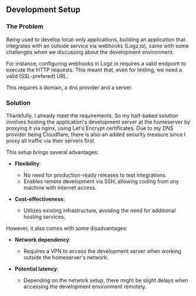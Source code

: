 ## Development Setup


### The Problem

Being used to develop local-only applications, building an application that integrates with an outside service via webhooks (Logz.io), came with some challenges when we discussing about the development environment. 

For instance, configuring webhooks in Logz.io requires a valid endpoint to execute the HTTP requests. This meant that, even for testing, we need a valid (SSL-prefered) URL.

This requires a domain, a dns provider and a server.

### Solution

Thankfully, I already meet the requirements. So my half-baked solution involves hosting the application's development server at the homeserver by proxying it via nginx, using Let's Encrypt certificates. Due to my DNS provider being Cloudflare, there is also an added security measure since I proxy all traffic via their servers first.

This setup brings several advantages:

+ **Flexibility**:  
    - No need for production-ready releases to test integrations.  
    - Enables remote development via SSH, allowing coding from any machine with internet access.  

+ **Cost-effectiveness**:  
    - Utilizes existing infrastructure, avoiding the need for additional hosting services.  

However, it also comes with some disadvantages:

+ **Network dependency**:  
    - Requires a VPN to access the development server when working outside the homeserver's network.  

+ **Potential latency**:  
    - Depending on the network setup, there might be slight delays when accessing the development environment remotely.  


